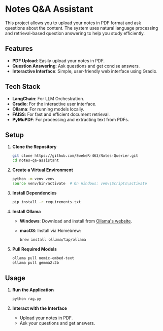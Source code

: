 # Notes Q&A Assistant

This project allows you to upload your notes in PDF format and ask questions about the content. The system uses natural language processing and retrieval-based question answering to help you study efficiently.

## Features

- **PDF Upload**: Easily upload your notes in PDF.
- **Question Answering**: Ask questions and get concise answers.
- **Interactive Interface**: Simple, user-friendly web interface using Gradio.

## Tech Stack

- **LangChain**: For LLM Orchestration.
- **Gradio**: For the interactive user interface.
- **Ollama**: For running models locally.
- **FAISS**: For fast and efficient document retrieval.
- **PyMuPDF**: For processing and extracting text from PDFs.

## Setup

1. **Clone the Repository**

    ```bash
    git clone https://github.com/SwekeR-463/Notes-Querier.git
    cd notes-qa-assistant
    ```

2. **Create a Virtual Environment**

    ```bash
    python -m venv venv
    source venv/bin/activate  # On Windows: venv\Scripts\activate
    ```

3. **Install Dependencies**

    ```bash
    pip install -r requirements.txt
    ```

4. **Install Ollama**

    - **Windows**: Download and install from [Ollama's website](https://ollama.com/download).
    - **macOS**: Install via Homebrew:
    
      ```bash
      brew install ollama/tap/ollama
      ```

5. **Pull Required Models**

    ```bash
    ollama pull nomic-embed-text
    ollama pull gemma2:2b
    ```

## Usage

1. **Run the Application**

    ```bash
    python rag.py
    ```

2. **Interact with the Interface**

    - Upload your notes in PDF.
    - Ask your questions and get answers.
